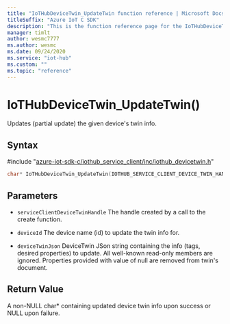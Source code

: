 ```yaml
---                             
title: "IoTHubDeviceTwin_UpdateTwin function reference | Microsoft Docs" 
titleSuffix: "Azure IoT C SDK"            
description: "This is the function reference page for the IoTHubDeviceTwin_UpdateTwin() function in the Azure IoT C SDK. This SDK is used with Azure IoT Hub and Azure IoT Hub Device Provisioning Service"            
manager: timlt                 
author: wesmc7777              
ms.author: wesmc               
ms.date: 09/24/2020                    
ms.service: "iot-hub"             
ms.custom: ""                
ms.topic: "reference"        
---                            
```


# IoTHubDeviceTwin_UpdateTwin()

Updates (partial update) the given device's twin info.

## Syntax

\#include "[azure-iot-sdk-c/iothub_service_client/inc/iothub_devicetwin.h](../iothub-devicetwin-h.md)"  
```C
char* IoTHubDeviceTwin_UpdateTwin(IOTHUB_SERVICE_CLIENT_DEVICE_TWIN_HANDLE  MU_C2);
```

## Parameters
* `serviceClientDeviceTwinHandle` The handle created by a call to the create function. 

* `deviceId` The device name (id) to update the twin info for. 

* `deviceTwinJson` DeviceTwin JSon string containing the info (tags, desired properties) to update. All well-known read-only members are ignored. Properties provided with value of null are removed from twin's document.

## Return Value
A non-NULL char* containing updated device twin info upon success or NULL upon failure.

